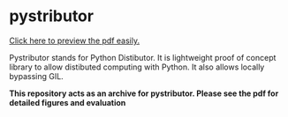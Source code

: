 # pystributor
[Click here to preview the pdf easily.](https://github.com/hirsimaki-markus/pystributor/blob/main/pystributor_report.pdf)

Pystributor stands for Python Distibutor. It is lightweight proof of concept library to allow distibuted computing with Python. It also allows locally bypassing GIL.

**This repository acts as an archive for pystributor. Please see the pdf for detailed figures and evaluation**



